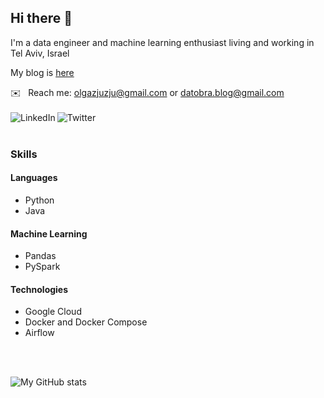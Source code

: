 ## Hi there 👋

I'm a data engineer and machine learning enthusiast living and working in Tel Aviv, Israel

My blog is [here](https://www.datobra.com/) 

✉️&nbsp;&nbsp;&nbsp;Reach me: olgazjuzju@gmail.com or datobra.blog@gmail.com
<br />
<br />
<a href="https://www.linkedin.com/in/olgabraginskaya/" target='_blank'>
  <img align="left" alt="LinkedIn" src="https://img.shields.io/badge/LinkedIn-0077B5?style=for-the-badge&logo=linkedin&logoColor=white" />
</a>
<a href="https://twitter.com/olgazju_dev" target='_blank'>
  <img align="left" alt="Twitter" src="https://img.shields.io/badge/Twitter-1DA1F2?style=for-the-badge&logo=twitter&logoColor=white" />
</a>
<br />
<br />
### Skills

#### Languages

- Python
- Java

#### Machine Learning

- Pandas
- PySpark

#### Technologies

- Google Cloud
- Docker and Docker Compose
- Airflow

<br />
<br />

![My GitHub stats](https://github-readme-stats.vercel.app/api?username=olgazju&count_private=true&theme=graywhite)


<!--
**olgazju/olgazju** is a ✨ _special_ ✨ repository because its `README.md` (this file) appears on your GitHub profile.

Here are some ideas to get you started:

- 🔭 I’m currently working on ...
- 🌱 I’m currently learning ...
- 👯 I’m looking to collaborate on ...
- 🤔 I’m looking for help with ...
- 💬 Ask me about ...
- 📫 How to reach me: ...
- 😄 Pronouns: ...
- ⚡ Fun fact: ...
-->
